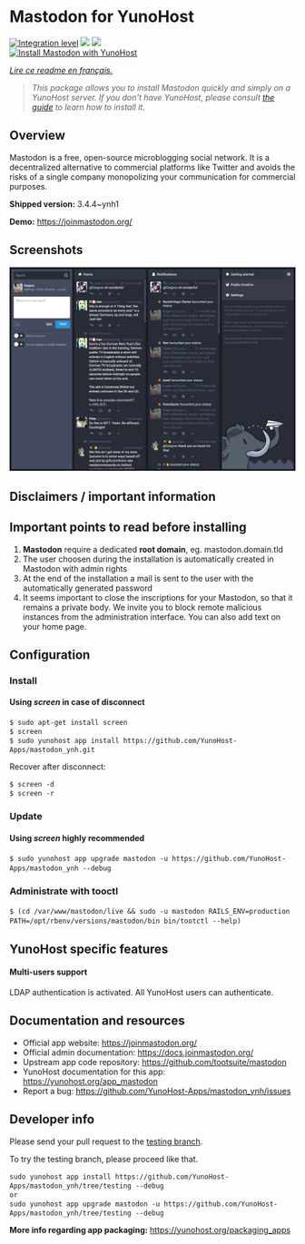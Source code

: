 <!--
N.B.: This README was automatically generated by https://github.com/YunoHost/apps/tree/master/tools/README-generator
It shall NOT be edited by hand.
-->

# Mastodon for YunoHost

[![Integration level](https://dash.yunohost.org/integration/mastodon.svg)](https://dash.yunohost.org/appci/app/mastodon) ![](https://ci-apps.yunohost.org/ci/badges/mastodon.status.svg) ![](https://ci-apps.yunohost.org/ci/badges/mastodon.maintain.svg)  
[![Install Mastodon with YunoHost](https://install-app.yunohost.org/install-with-yunohost.svg)](https://install-app.yunohost.org/?app=mastodon)

*[Lire ce readme en français.](./README_fr.md)*

> *This package allows you to install Mastodon quickly and simply on a YunoHost server.
If you don't have YunoHost, please consult [the guide](https://yunohost.org/#/install) to learn how to install it.*

## Overview

Mastodon is a free, open-source microblogging social network. It is a decentralized alternative to commercial platforms like Twitter and avoids the risks of a single company monopolizing your communication for commercial purposes. 

**Shipped version:** 3.4.4~ynh1

**Demo:** https://joinmastodon.org/

## Screenshots

![](./doc/screenshots/mastodon.png)

## Disclaimers / important information

## Important points to read before installing

1. **Mastodon** require a dedicated **root domain**, eg. mastodon.domain.tld
1. The user choosen during the installation is automatically created in Mastodon with admin rights
1. At the end of the installation a mail is sent to the user with the automatically generated password
1. It seems important to close the inscriptions for your Mastodon, so that it remains a private body. We invite you to block remote malicious instances from the administration interface. You can also add text on your home page.

## Configuration

### Install

#### Using *screen* in case of disconnect
```
$ sudo apt-get install screen
$ screen
$ sudo yunohost app install https://github.com/YunoHost-Apps/mastodon_ynh.git
```
Recover after disconnect:
```
$ screen -d
$ screen -r
```

### Update

#### Using *screen* highly recommended

`$ sudo yunohost app upgrade mastodon -u https://github.com/YunoHost-Apps/mastodon_ynh --debug `

### Administrate with tooctl

`$ (cd /var/www/mastodon/live && sudo -u mastodon RAILS_ENV=production PATH=/opt/rbenv/versions/mastodon/bin bin/tootctl --help)`

## YunoHost specific features

#### Multi-users support

LDAP authentication is activated. All YunoHost users can authenticate.

## Documentation and resources

* Official app website: https://joinmastodon.org/
* Official admin documentation: https://docs.joinmastodon.org/
* Upstream app code repository: https://github.com/tootsuite/mastodon
* YunoHost documentation for this app: https://yunohost.org/app_mastodon
* Report a bug: https://github.com/YunoHost-Apps/mastodon_ynh/issues

## Developer info

Please send your pull request to the [testing branch](https://github.com/YunoHost-Apps/mastodon_ynh/tree/testing).

To try the testing branch, please proceed like that.
```
sudo yunohost app install https://github.com/YunoHost-Apps/mastodon_ynh/tree/testing --debug
or
sudo yunohost app upgrade mastodon -u https://github.com/YunoHost-Apps/mastodon_ynh/tree/testing --debug
```

**More info regarding app packaging:** https://yunohost.org/packaging_apps